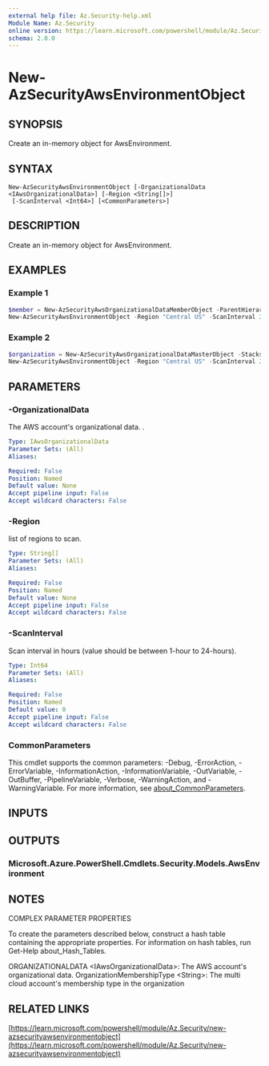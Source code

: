 ```yaml
---
external help file: Az.Security-help.xml
Module Name: Az.Security
online version: https://learn.microsoft.com/powershell/module/Az.Security/new-azsecurityawsenvironmentobject
schema: 2.0.0
---
```


# New-AzSecurityAwsEnvironmentObject

## SYNOPSIS
Create an in-memory object for AwsEnvironment.

## SYNTAX

```
New-AzSecurityAwsEnvironmentObject [-OrganizationalData <IAwsOrganizationalData>] [-Region <String[]>]
 [-ScanInterval <Int64>] [<CommonParameters>]
```

## DESCRIPTION
Create an in-memory object for AwsEnvironment.

## EXAMPLES

### Example 1
```powershell
$member = New-AzSecurityAwsOrganizationalDataMemberObject -ParentHierarchyId "123"
New-AzSecurityAwsEnvironmentObject -Region "Central US" -ScanInterval 24 -OrganizationalData $member
```

### Example 2
```powershell
$organization = New-AzSecurityAwsOrganizationalDataMasterObject -StacksetName "myAwsStackSet" -ExcludedAccountId "123456789012"
New-AzSecurityAwsEnvironmentObject -Region "Central US" -ScanInterval 24 -OrganizationalData $organization
```

## PARAMETERS

### -OrganizationalData
The AWS account's organizational data.
.

```yaml
Type: IAwsOrganizationalData
Parameter Sets: (All)
Aliases:

Required: False
Position: Named
Default value: None
Accept pipeline input: False
Accept wildcard characters: False
```

### -Region
list of regions to scan.

```yaml
Type: String[]
Parameter Sets: (All)
Aliases:

Required: False
Position: Named
Default value: None
Accept pipeline input: False
Accept wildcard characters: False
```

### -ScanInterval
Scan interval in hours (value should be between 1-hour to 24-hours).

```yaml
Type: Int64
Parameter Sets: (All)
Aliases:

Required: False
Position: Named
Default value: 0
Accept pipeline input: False
Accept wildcard characters: False
```

### CommonParameters
This cmdlet supports the common parameters: -Debug, -ErrorAction, -ErrorVariable, -InformationAction, -InformationVariable, -OutVariable, -OutBuffer, -PipelineVariable, -Verbose, -WarningAction, and -WarningVariable. For more information, see [about_CommonParameters](http://go.microsoft.com/fwlink/?LinkID=113216).

## INPUTS

## OUTPUTS

### Microsoft.Azure.PowerShell.Cmdlets.Security.Models.AwsEnvironment
## NOTES
COMPLEX PARAMETER PROPERTIES

To create the parameters described below, construct a hash table containing the appropriate properties.
For information on hash tables, run Get-Help about_Hash_Tables.

ORGANIZATIONALDATA \<IAwsOrganizationalData\>: The AWS account's organizational data.
  OrganizationMembershipType \<String\>: The multi cloud account's membership type in the organization

## RELATED LINKS

[https://learn.microsoft.com/powershell/module/Az.Security/new-azsecurityawsenvironmentobject](https://learn.microsoft.com/powershell/module/Az.Security/new-azsecurityawsenvironmentobject)
